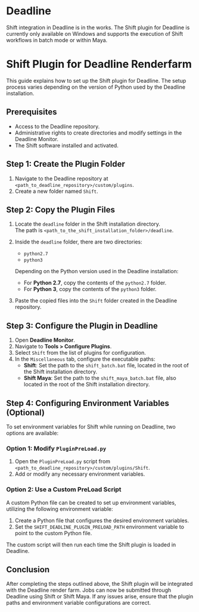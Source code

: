 # Deadline

Shift integration in Deadline is in the works. The Shift plugin for Deadline is currently only available on Windows and supports the execution of Shift workflows in batch mode or within Maya.


# Shift Plugin for Deadline Renderfarm

This guide explains how to set up the Shift plugin for Deadline. The setup process varies depending on the version of Python used by the Deadline installation.

## Prerequisites

- Access to the Deadline repository.
- Administrative rights to create directories and modify settings in the Deadline Monitor.
- The Shift software installed and activated.


## Step 1: Create the Plugin Folder

1. Navigate to the Deadline repository at `<path_to_deadline_repository>/custom/plugins`.
2. Create a new folder named `Shift`.

## Step 2: Copy the Plugin Files

1. Locate the `deadline` folder in the Shift installation directory.  
   The path is `<path_to_the_shift_installation_folder>/deadline`.
2. Inside the `deadline` folder, there are two directories:
   - `python2.7`
   - `python3`
   
   Depending on the Python version used in the Deadline installation:
   - For **Python 2.7**, copy the contents of the `python2.7` folder.
   - For **Python 3**, copy the contents of the `python3` folder.

3. Paste the copied files into the `Shift` folder created in the Deadline repository.

## Step 3: Configure the Plugin in Deadline

1. Open **Deadline Monitor**.
2. Navigate to **Tools > Configure Plugins**.
3. Select `Shift` from the list of plugins for configuration.
4. In the `Miscellaneous` tab, configure the executable paths:
   - **Shift**: Set the path to the `shift_batch.bat` file, located in the root of the Shift installation directory.
   - **Shift Maya**: Set the path to the `shift_maya_batch.bat` file, also located in the root of the Shift installation directory.

## Step 4: Configuring Environment Variables (Optional)

To set environment variables for Shift while running on Deadline, two options are available:

### Option 1: Modify `PluginPreLoad.py`

1. Open the `PluginPreLoad.py` script from `<path_to_deadline_repository>/custom/plugins/Shift`.
2. Add or modify any necessary environment variables.

### Option 2: Use a Custom PreLoad Script

A custom Python file can be created to set up environment variables, utilizing the following environment variable:

1. Create a Python file that configures the desired environment variables.
2. Set the `SHIFT_DEADLINE_PLUGIN_PRELOAD_PATH` environment variable to point to the custom Python file.

The custom script will then run each time the Shift plugin is loaded in Deadline.

## Conclusion

After completing the steps outlined above, the Shift plugin will be integrated with the Deadline render farm. Jobs can now be submitted through Deadline using Shift or Shift Maya. If any issues arise, ensure that the plugin paths and environment variable configurations are correct.
